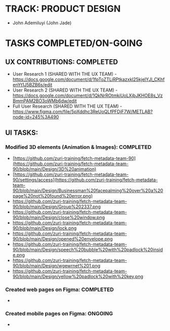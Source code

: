 # TRACK: PRODUCT DESIGN
  * John Ademiluyi (John Jade)

# TASKS COMPLETED/ON-GOING 
## UX CONTRIBUTIONS: COMPLETED
  * User Research 1 (SHARED WITH THE UX TEAM) - https://docs.google.com/document/d/1fpToZTLiRPtkazxkl25kjeIYJl_CKhfenYt1J5BZB6s/edit 
  * User Research 2 (SHARED WITH THE UX TEAM) - https://docs.google.com/document/d/1QkNrROtmkiUoLXjbJKHOE8s_VzBmmPAM2BO3oWMb6dw/edit
  * Full User Research (SHARED WITH THE UX TEAM) - https://www.figma.com/file/5pXddhc3ReUoQLfPFDjF7W/METLAB?node-id=245%3A490

## UI TASKS:
  ### Modified 3D elements (Animation & Images): COMPLETED
  * [https://github.com/zuri-training/fetch-metadata-team-90](https://github.com/zuri-training/fetch-metadata-team-90/blob/main/Design/3D%20animation)
  * [https://github.com/zuri-training/fetch-metadata-team-90/settings/access](https://github.com/zuri-training/fetch-metadata-team-90/blob/main/Design/Businessman%20facepalming%20over%20a%20page%20not%20found%20error.png)
  * https://github.com/zuri-training/fetch-metadata-team-90/blob/main/Design/Group%202337.png
  * https://github.com/zuri-training/fetch-metadata-team-90/blob/main/Design/close%20window.png
  * https://github.com/zuri-training/fetch-metadata-team-90/blob/main/Design/lock.png
  * https://github.com/zuri-training/fetch-metadata-team-90/blob/main/Design/opened%20envelope.png
  * https://github.com/zuri-training/fetch-metadata-team-90/blob/main/Design/speech%20bubble%20with%20padlock%20inside.png
  * https://github.com/zuri-training/fetch-metadata-team-90/blob/main/Design/wgewrnet%201.png
  * https://github.com/zuri-training/fetch-metadata-team-90/blob/main/Design/yellow%20padlock%20with%20key.png

  ### Created web pages on Figma: COMPLETED
  * 

  ### Created mobile pages on Figma: ONGOING
  * 
